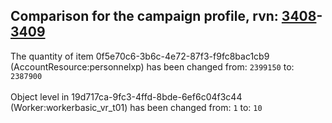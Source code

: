 ## Comparison for the campaign profile, rvn: [3408](https://github.com/PRO100KatYT/FortniteProfileRevisions/tree/main/profiles/campaign/3408%20campaign.json)-[3409](https://github.com/PRO100KatYT/FortniteProfileRevisions/tree/main/profiles/campaign/3409%20campaign.json)

The quantity of item 0f5e70c6-3b6c-4e72-87f3-f9fc8bac1cb9 (AccountResource:personnelxp) has been changed from: `2399150` to: `2387900`
<br><br>
Object level in 19d717ca-9fc3-4ffd-8bde-6ef6c04f3c44 (Worker:workerbasic_vr_t01) has been changed from: `1` to: `10`
<br><br>
